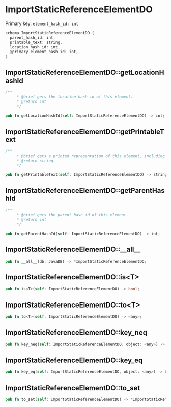 # ImportStaticReferenceElementDO

Primary key: `element_hash_id: int`

```rust
schema ImportStaticReferenceElementDO {
  parent_hash_id: int,
  printable_text: string,
  location_hash_id: int,
  @primary element_hash_id: int,
}
```
## ImportStaticReferenceElementDO::getLocationHashId

```rust
/**
     * @brief gets the location hash id of this element.
     * @return int
     */
```
```rust
pub fn getLocationHashId(self: ImportStaticReferenceElementDO) -> int;
```
## ImportStaticReferenceElementDO::getPrintableText

```rust
/**
     * @brief gets a printed representation of this element, including its structure where applicable.
     * @return string.
     */
```
```rust
pub fn getPrintableText(self: ImportStaticReferenceElementDO) -> string;
```
## ImportStaticReferenceElementDO::getParentHashId

```rust
/**
     * @brief gets the parent hash id of this element.
     * @return int
     */
```
```rust
pub fn getParentHashId(self: ImportStaticReferenceElementDO) -> int;
```
## ImportStaticReferenceElementDO::\_\_all\_\_

```rust
pub fn __all__(db: JavaDB) -> *ImportStaticReferenceElementDO;
```
## ImportStaticReferenceElementDO::is\<T\>

```rust
pub fn is<T>(self: ImportStaticReferenceElementDO) -> bool;
```
## ImportStaticReferenceElementDO::to\<T\>

```rust
pub fn to<T>(self: ImportStaticReferenceElementDO) -> <any>;
```
## ImportStaticReferenceElementDO::key\_neq

```rust
pub fn key_neq(self: ImportStaticReferenceElementDO, object: <any>) -> bool;
```
## ImportStaticReferenceElementDO::key\_eq

```rust
pub fn key_eq(self: ImportStaticReferenceElementDO, object: <any>) -> bool;
```
## ImportStaticReferenceElementDO::to\_set

```rust
pub fn to_set(self: ImportStaticReferenceElementDO) -> *ImportStaticReferenceElementDO;
```

